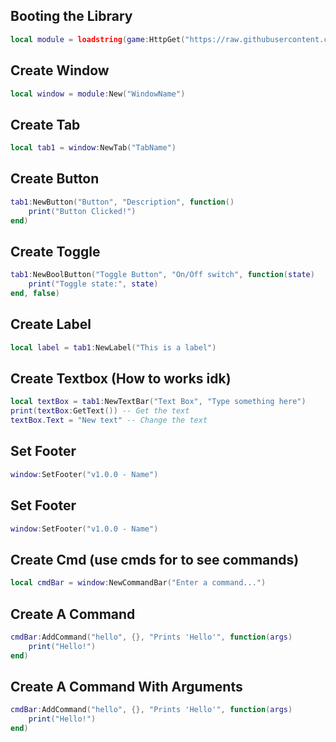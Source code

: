 ## Booting the Library
```lua
local module = loadstring(game:HttpGet("https://raw.githubusercontent.com/EnesXVC/librarys/main/coolbluelib/source"))()
```
## Create Window
```lua
local window = module:New("WindowName")
```
## Create Tab
```lua
local tab1 = window:NewTab("TabName")
```
## Create Button
```lua
tab1:NewButton("Button", "Description", function()
    print("Button Clicked!")
end)
```
## Create Toggle
```lua
tab1:NewBoolButton("Toggle Button", "On/Off switch", function(state)
    print("Toggle state:", state)
end, false)
```
## Create Label
```lua
local label = tab1:NewLabel("This is a label")
```
## Create Textbox (How to works idk)
```lua
local textBox = tab1:NewTextBar("Text Box", "Type something here")
print(textBox:GetText()) -- Get the text
textBox.Text = "New text" -- Change the text
```
## Set Footer
```lua
window:SetFooter("v1.0.0 - Name")
```
## Set Footer
```lua
window:SetFooter("v1.0.0 - Name")
```
## Create Cmd (use cmds for to see commands)
```lua
local cmdBar = window:NewCommandBar("Enter a command...")
```
## Create A Command
```lua
cmdBar:AddCommand("hello", {}, "Prints 'Hello'", function(args)
    print("Hello!")
end)
```
## Create A Command With Arguments
```lua
cmdBar:AddCommand("hello", {}, "Prints 'Hello'", function(args)
    print("Hello!")
end)
```
